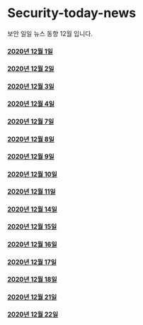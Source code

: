 # Security-today-news
보안 일일 뉴스 동향 12월 입니다.  


#### [2020년 12월 1일](https://github.com/black9/Security-today-news/blob/main/2020.12/201201-SecNews.md)  
  
#### [2020년 12월 2일](https://github.com/black9/Security-today-news/blob/main/2020.12/201202-SecNews.md)  
  
#### [2020년 12월 3일](https://github.com/black9/Security-today-news/blob/main/2020.12/201203-SecNews.md)  
  
#### [2020년 12월 4일](https://github.com/black9/Security-today-news/blob/main/2020.12/201204-SecNews.md)  
  
#### [2020년 12월 7일](https://github.com/black9/Security-today-news/blob/main/2020.12/201207-SecNews.md)  
  
#### [2020년 12월 8일](https://github.com/black9/Security-today-news/blob/main/2020.12/201206-SecNews.md)  
  
#### [2020년 12월 9일](https://github.com/black9/Security-today-news/blob/main/2020.12/201209-SecNews.md)  
  
#### [2020년 12월 10일](https://github.com/black9/Security-today-news/blob/main/2020.12/201210-SecNews.md)  
  
#### [2020년 12월 11일](https://github.com/black9/Security-today-news/blob/main/2020.12/201211-SecNews.md)  
  
#### [2020년 12월 14일](https://github.com/black9/Security-today-news/blob/main/2020.12/201214-SecNews.md)

#### [2020년 12월 15일](https://github.com/black9/Security-today-news/blob/main/2020.12/201215-SecNews.md)

#### [2020년 12월 16일](https://github.com/black9/Security-today-news/blob/main/2020.12/201216-SecNews.md)

#### [2020년 12월 17일](https://github.com/black9/Security-today-news/blob/main/2020.12/201217-SecNews.md)

#### [2020년 12월 18일](https://github.com/black9/Security-today-news/blob/main/2020.12/201218-SecNews.md)

#### [2020년 12월 21일](https://github.com/black9/Security-today-news/blob/main/2020.12/201221-SecNews.md) 
  

#### [2020년 12월 22일](https://github.com/black9/Security-today-news/blob/main/2020.12/201222-SecNews.md)  